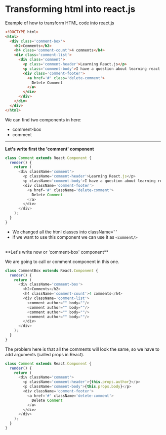 # Transforming html into react.js


Example of how to transform HTML code into react.js

```html
<!DOCTYPE html>
<html>
  <div class='comment-box'>
    <h2>Comments</h2>
    <h4 class='comment-count'>4 comments</h4>
    <div class='comment-list'>
      <div class='comment'>
        <p class='comment-header'>Learning React.js</p>
        <p class='comment-body'>I have a question about learning react.js.</p>
        <div class='comment-footer'>
          <a href='#' class='delete-comment'>
            Delete Comment
          </a>
        </div>
      </div>
    </div>
  </div>
</html>
```

We can find two components in here: 
- comment-box
- comment


---


**Let's write first the 'comment' component**


```js
class Comment extends React.Component {
  render() {
    return (
      <div className='comment'>
        <p className='comment-header'>Learning React.js</p>
        <p className='comment-body'>I have a question about learning react.js.</p>
        <div className='comment-footer'>
          <a href='#' className='delete-comment'>
            Delete Comment
          </a>
        </div>
      </div>
    );
  }
}

```
- We changed all the html classes into className=' '
- if we want to use this component we can use it as ``<comment/>``

<br>
**Let's write now or 'comment-box' component** <br>

We are going to call or comment component in this one. 

```js
class CommentBox extends React.Component {
  render() {
    return (
      <div className='comment-box'>
        <h2>Comments</h2>
        <h4 className='comment-count'>4 comments</h4>
        <div className='comment-list'>
          <comment author="" body=""/>
          <comment author="" body=""/>
          <comment author="" body=""/>
          <comment author="" body=""/>
        </div>
      </div>
    );
  }
}
```

The problem here is that all the comments will look the same, so we have to add arguments (called props in React).

```js
class Comment extends React.Component {
  render() {
    return (
      <div className='comment'>
        <p className='comment-header'>{this.props.author}</p>
        <p className='comment-body'>{this.props.body}</p>
        <div className='comment-footer'>
          <a href='#' className='delete-comment'>
            Delete Comment
          </a>
        </div>
      </div>
    );
  }
}

